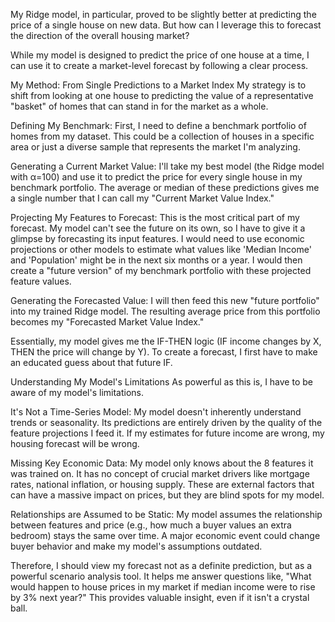 My Ridge model, in particular, proved to be slightly better at predicting the price of a single house on new data. But how can I leverage this to forecast the direction of the overall housing market?

While my model is designed to predict the price of one house at a time, I can use it to create a market-level forecast by following a clear process.

My Method: From Single Predictions to a Market Index
My strategy is to shift from looking at one house to predicting the value of a representative "basket" of homes that can stand in for the market as a whole.

Defining My Benchmark: First, I need to define a benchmark portfolio of homes from my dataset. This could be a collection of houses in a specific area or just a diverse sample that represents the market I'm analyzing.

Generating a Current Market Value: I'll take my best model (the Ridge model with α=100) and use it to predict the price for every single house in my benchmark portfolio. The average or median of these predictions gives me a single number that I can call my "Current Market Value Index."

Projecting My Features to Forecast: This is the most critical part of my forecast. My model can't see the future on its own, so I have to give it a glimpse by forecasting its input features. I would need to use economic projections or other models to estimate what values like 'Median Income' and 'Population' might be in the next six months or a year. I would then create a "future version" of my benchmark portfolio with these projected feature values.

Generating the Forecasted Value: I will then feed this new "future portfolio" into my trained Ridge model. The resulting average price from this portfolio becomes my "Forecasted Market Value Index."

Essentially, my model gives me the IF-THEN logic (IF income changes by X, THEN the price will change by Y). To create a forecast, I first have to make an educated guess about that future IF.

Understanding My Model's Limitations
As powerful as this is, I have to be aware of my model's limitations.

It's Not a Time-Series Model: My model doesn't inherently understand trends or seasonality. Its predictions are entirely driven by the quality of the feature projections I feed it. If my estimates for future income are wrong, my housing forecast will be wrong.

Missing Key Economic Data: My model only knows about the 8 features it was trained on. It has no concept of crucial market drivers like mortgage rates, national inflation, or housing supply. These are external factors that can have a massive impact on prices, but they are blind spots for my model.

Relationships are Assumed to be Static: My model assumes the relationship between features and price (e.g., how much a buyer values an extra bedroom) stays the same over time. A major economic event could change buyer behavior and make my model's assumptions outdated.

Therefore, I should view my forecast not as a definite prediction, but as a powerful scenario analysis tool. It helps me answer questions like, "What would happen to house prices in my market if median income were to rise by 3% next year?" This provides valuable insight, even if it isn't a crystal ball.